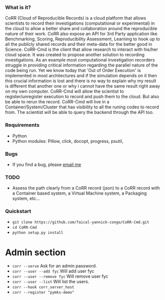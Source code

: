 ### What is it?
CoRR (Cloud of Reproducible Records) is a cloud platform that allows scientists to record their investigations (computational or experimental) in the cloud to allow a better share and collaboration around the reproducible nature of their work. CoRR also expose an API for 3rd Party application like Benchmarking, Scoring, Reproducibility Assessment, Learning to hook up to all the publicly shared records and their meta-data for the better good in Science.
CoRR-Cmd is the client that allow research to interact with his/her cloud space. It was created to propose another solution to recording investigations. As an example most computational investigation recorders struggle in providing critical information regarding the parallel nature of the code being run. Yet we know today that 'Out of Order Execution' is implemented in most architectures and if the simulation depends on it then this crucial information is lost and there is no way to explain why my result is different that another one or why i cannot have the same result right away on my own computer.
CoRR-Cmd will allow the scientist to register/unregister execution to record and push them to the cloud. But also be able to rerun the record. CoRR-Cmd will live in a Container/System/Cluster that has visibility to all the runing codes to record from. The scientist will be able to query the backend through the API too.

### Requirements
* Python
* Python modules: Pillow, click, docopt, progress, psutil, 

### Bugs
* If you find a bug, please [email me](mailto:yannick.congo@gmail.com)

### TODO
* Assess the path clearly from a CoRR record (json) to a CoRR record with a Container based system, a Virtual Machine system, a Packaging system, etc...

### Quickstart
* `git clone https://github.com/faical-yannick-congo/CoRR-Cmd.git`
* `cd CoRR-Cmd`
* `python setup.py install`
# Admin section
* `corr --serve` Ask for an admin password.
* `corr --user --add fyc` Will add user fyc
* `corr --user --remove fyc` Will remove user fyc
* `corr --user --list` Will list the users.
* `corr --hook corr_server_host`
* `corr --register "pymks-demo"`
